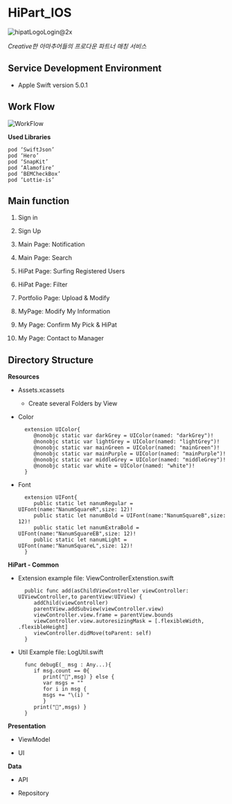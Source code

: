 # HiPart_IOS
![hipatLogoLogin@2x](https://user-images.githubusercontent.com/37900669/61135231-363a1200-a4fc-11e9-8dc3-319acdfc3fc8.png)

*Creative한 아마추어들의 프로다운 파트너 매칭 서비스*


## Service Development Environment
* Apple Swift version 5.0.1

## Work Flow
![WorkFlow](https://user-images.githubusercontent.com/37900669/61273563-ca4df700-a7e4-11e9-87bb-8682b56d8289.png)


**Used Libraries**

	pod ‘SwiftJson’
	pod ‘Hero’
	pod ‘SnapKit’
	pod ‘Alamofire’
	pod ‘BEMCheckBox’
	pod ‘Lottie-is’

## Main function
1. Sign in

2. Sign Up

3. Main Page: Notification

4. Main Page: Search

5. HiPat Page: Surfing Registered Users

6. HiPat Page: Filter

7. Portfolio Page: Upload & Modify

8. MyPage: Modify My Information

9. My Page: Confirm My Pick & HiPat

10. My Page: Contact to Manager

## Directory Structure
**Resources**

* Assets.xcassets

	- Create several Folders by View

* Color

		extension UIColor{
    	   @nonobjc static var darkGrey = UIColor(named: "darkGrey")!
    	   @nonobjc static var lightGrey = UIColor(named: "lightGrey")!
    	   @nonobjc static var mainGreen = UIColor(named: "mainGreen")!
    	   @nonobjc static var mainPurple = UIColor(named: "mainPurple")!
    	   @nonobjc static var middleGrey = UIColor(named: "middleGrey")!
    	   @nonobjc static var white = UIColor(named: "white")!
		}

* Font

		extension UIFont{
		   public static let nanumRegular = UIFont(name:"NanumSquareR",size: 12)!
		   public static let nanumBold = UIFont(name:"NanumSquareB",size: 12)!
		   public static let nanumExtraBold = UIFont(name:"NanumSquareEB",size: 12)!
	   	   public static let nanumLight = UIFont(name:"NanumSquareL",size: 12)!
		}


**HiPart - Common**

* Extension
example file: ViewControllerExtenstion.swift

		public func add(asChildViewController viewController: UIViewController,to parentView:UIView) {
           addChild(viewController)
           parentView.addSubview(viewController.view)
           viewController.view.frame = parentView.bounds
           viewController.view.autoresizingMask = [.flexibleWidth, .flexibleHeight]
           viewController.didMove(toParent: self)
    	}


* Util
Example file: LogUtil.swift

		func debugE(_ msg : Any...){
		   if msg.count == 0{
		      print("🌹",msg) } else {
		      var msgs = ""
		      for i in msg {
			  msgs += "\(i) "
		      }
		   print("🌹",msgs) }
		}


**Presentation**

* ViewModel

* UI


**Data**

* API

* Repository
	






